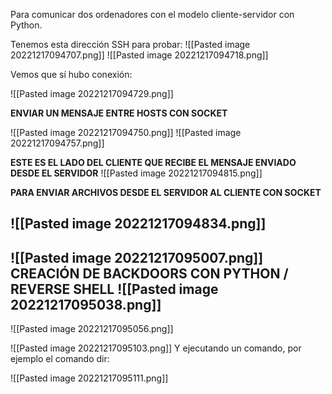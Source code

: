 Para comunicar dos ordenadores con el modelo cliente-servidor con Python.

Tenemos esta dirección SSH para probar:
![[Pasted image 20221217094707.png]]
![[Pasted image 20221217094718.png]]

Vemos que sí hubo conexión:

![[Pasted image 20221217094729.png]]

**ENVIAR UN MENSAJE ENTRE HOSTS CON SOCKET**

![[Pasted image 20221217094750.png]]
![[Pasted image 20221217094757.png]]

**ESTE ES EL LADO DEL CLIENTE QUE RECIBE EL MENSAJE ENVIADO DESDE EL SERVIDOR**
![[Pasted image 20221217094815.png]]

**PARA ENVIAR ARCHIVOS DESDE EL SERVIDOR AL CLIENTE CON SOCKET**

![[Pasted image 20221217094834.png]]
------------------------------------------------------------------------------------

![[Pasted image 20221217095007.png]]
**CREACIÓN DE BACKDOORS CON PYTHON / REVERSE SHELL**
![[Pasted image 20221217095038.png]]
--------------------------------------------------------------------------------------------
![[Pasted image 20221217095056.png]]

![[Pasted image 20221217095103.png]]
Y ejecutando un comando, por ejemplo el comando dir:

![[Pasted image 20221217095111.png]]


